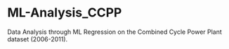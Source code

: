 # ML-Analysis_CCPP
Data Analysis through ML Regression on the Combined Cycle Power Plant dataset (2006-2011).
